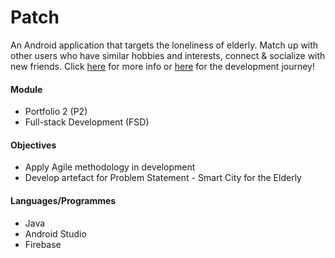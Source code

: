 # Patch
An Android application that targets the loneliness of elderly.
Match up with other users who have similar hobbies and interests, connect & socialize with new friends.
Click [here](https://drive.google.com/file/d/1GopYB55YDw7E_Qt6bZ2MmxX2O45MJoYt/view?usp=sharing) for more info or [here](https://tayhuilin.wixsite.com/portfolio/blog/categories/portfolio-2) for the development journey!

#### Module
* Portfolio 2 (P2)
* Full-stack Development (FSD)

#### Objectives
* Apply Agile methodology in development
* Develop artefact for Problem Statement - Smart City for the Elderly

#### Languages/Programmes 
* Java
* Android Studio
* Firebase

